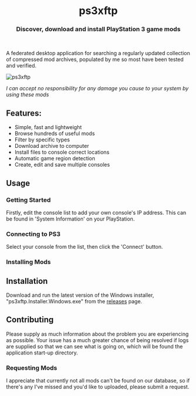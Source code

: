 <h1 align="center">ps3xftp</h1>

<h3 align="center">Discover, download and install PlayStation 3 game mods</h3>
<div align="center">
</div>
<br />

A federated desktop application for searching a regularly updated collection of compressed mod archives, populated by me so most have been tested and verified.

![ps3xftp](https://github.com/HerbL27/ps3xftp/blob/master/Screenshot.png?raw=true)

*I can accept no responsibility for any damage you cause to your system by using these mods*

## Features:
* Simple, fast and lightweight
* Browse hundreds of useful mods
* Filter by specific types
* Download archive to computer
* Install files to console correct locations
* Automatic game region detection
* Create, edit and save multiple consoles

## Usage

### Getting Started
Firstly, edit the console list to add your own console's IP address. This can be found in 'System Information' on your PlayStation. 

### Connecting to PS3
Select your console from the list, then click the 'Connect' button.

### Installing Mods


## Installation
Download and run the latest version of the Windows installer, "ps3xftp.Installer.Windows.exe" from the [releases](https://github.com/HerbL27/ps3xftp/releases/latest) page.

## Contributing
Please supply as much information about the problem you are experiencing as possible. Your issue has a much greater chance of being resolved if logs are supplied so that we can see what is going on, which will be found the application start-up directory.

### Requesting Mods
I appreciate that currently not all mods can't be found on our database, so if there's any I've missed and you'd like to uploaded, please submit a request.
